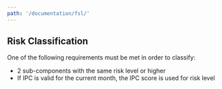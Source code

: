 ```yaml
---
path: '/documentation/fsl/'
---
```


## Risk Classification

One of the following requirements must be met in order to classify:

- 2 sub-components with the same risk level or higher
- If IPC is valid for the current month, the IPC score is used for risk level
